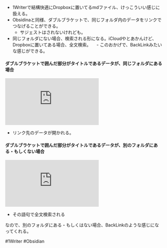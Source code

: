 - 1Writerで結構快適にDropboxに置いてるmdファイル、けっこういい感じに扱える。
- Obsidinaと同様、ダブルブラケットで、同じフォルダ内のデータをリンクでつなげることができる。
	- サジェストはされないけれども。
- 同じフォルダにない場合、検索される形になる。iCloudやとあかんけど、Dropboxに置いてある場合、全文検索。
　- このおかげで、BackLinkみたいな感じができる。

#### ダブルブラケットで囲んだ部分がタイトルであるデータが、同じフォルダにある場合
![](https://gyazo.com/aeaee31a9d8d40f7057dcf9b021e5a77.img)
- リンク先のデータが開かれる。

#### ダブルブラケットで囲んだ部分がタイトルであるデータが、別のフォルダにある・もしくない場合
![](https://gyazo.com/a109ed23c3c83c3d2c96aa9a35f5e14c.img)
- その語句で全文検索される

なので、別のフォルダにある・もしくはない場合、BackLinkのような感じになってくれる。

#1Writer
#Obsidian 